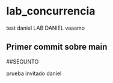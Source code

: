 # lab_concurrencia
test
daniel
LAB DANIEL
vaaamo


## Primer commit sobre main
##SEGUNTO

prueba invitado
daniel
